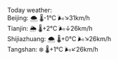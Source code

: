 Today weather:  
Beijing: 🌨  🌡️-1°C 🌬️↘31km/h  
Tianjin: 🌦 🌡️+2°C 🌬️↓26km/h  
Shijiazhuang: 🌨  🌡️+0°C 🌬️↘26km/h  
Tangshan: ❄️ 🌡️+1°C 🌬️↙26km/h  
